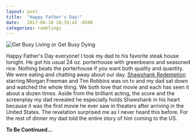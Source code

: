 ```yaml
---
layout: post
title:  "Happy Father's Day!"
date:   2017-06-18 18:35:42 -0500
categories: ramblings
---
```


![Get Busy Living or Get Busy Dying][livingordying]

Happy Father's Day everyone! I took my dad to his favorite steak house tonight. He got his usual 24 oz. porterhouse with greenbeans and seasoned rice. Nothing beats the porterhouse if you want both quality and quantity. We were eating and chatting away about our day. [Shawshank Redemption][shawshank] starring Morgan Freeman and Tim Robbins was on tv and my dad sat down and watched the whole thing. We both love that movie and each has seen it about a dozen times. Aside from the brilliant acting, the score and the screenplay my dad revealed he especially holds Shawshank in his heart because it was the first movie he ever saw in theaters after arriving in the United States. The revelation surprised me as I never heard this before. For the rest of dinner my dad told the entire story of him coming to the US. 



**To Be Continued...**

[livingordying]: http://2.bp.blogspot.com/-JtHwhHf3wtk/VDb7WZp2rrI/AAAAAAAAAOM/PS1EOG0-72Y/s1600/shawshank-redemption-quotes.jpg
[shawshank]: http://www.imdb.com/title/tt0111161/